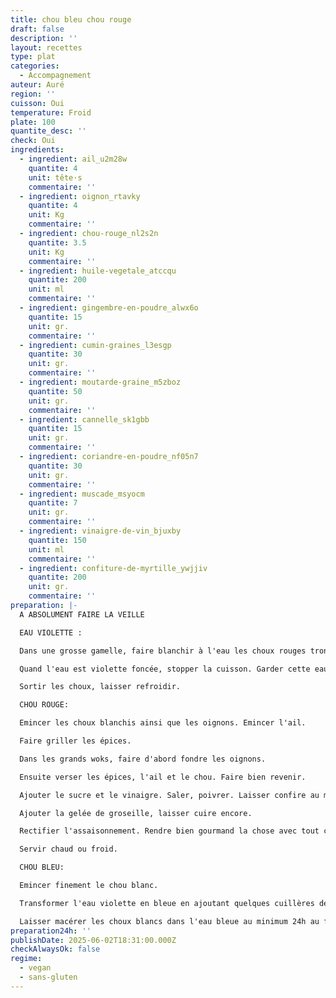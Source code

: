 ```yaml
---
title: chou bleu chou rouge
draft: false
description: ''
layout: recettes
type: plat
categories:
  - Accompagnement
auteur: Auré
region: ''
cuisson: Oui
temperature: Froid
plate: 100
quantite_desc: ''
check: Oui
ingredients:
  - ingredient: ail_u2m28w
    quantite: 4
    unit: tête·s
    commentaire: ''
  - ingredient: oignon_rtavky
    quantite: 4
    unit: Kg
    commentaire: ''
  - ingredient: chou-rouge_nl2s2n
    quantite: 3.5
    unit: Kg
    commentaire: ''
  - ingredient: huile-vegetale_atccqu
    quantite: 200
    unit: ml
    commentaire: ''
  - ingredient: gingembre-en-poudre_alwx6o
    quantite: 15
    unit: gr.
    commentaire: ''
  - ingredient: cumin-graines_l3esgp
    quantite: 30
    unit: gr.
    commentaire: ''
  - ingredient: moutarde-graine_m5zboz
    quantite: 50
    unit: gr.
    commentaire: ''
  - ingredient: cannelle_sk1gbb
    quantite: 15
    unit: gr.
    commentaire: ''
  - ingredient: coriandre-en-poudre_nf05n7
    quantite: 30
    unit: gr.
    commentaire: ''
  - ingredient: muscade_msyocm
    quantite: 7
    unit: gr.
    commentaire: ''
  - ingredient: vinaigre-de-vin_bjuxby
    quantite: 150
    unit: ml
    commentaire: ''
  - ingredient: confiture-de-myrtille_ywjjiv
    quantite: 200
    unit: gr.
    commentaire: ''
preparation: |-
  A ABSOLUMENT FAIRE LA VEILLE

  EAU VIOLETTE :

  Dans une grosse gamelle, faire blanchir à l'eau les choux rouges tronçonnés en gros morceaux.

  Quand l'eau est violette foncée, stopper la cuisson. Garder cette eau, elle servira de colorant bleu pour le chou blanc.

  Sortir les choux, laisser refroidir.

  CHOU ROUGE:

  Emincer les choux blanchis ainsi que les oignons. Emincer l'ail.

  Faire griller les épices.

  Dans les grands woks, faire d'abord fondre les oignons.

  Ensuite verser les épices, l'ail et le chou. Faire bien revenir.

  Ajouter le sucre et le vinaigre. Saler, poivrer. Laisser confire au moins 30min en remuant fréquemment.

  Ajouter la gelée de groseille, laisser cuire encore.

  Rectifier l'assaisonnement. Rendre bien gourmand la chose avec tout ce qui inspire.

  Servir chaud ou froid.

  CHOU BLEU:

  Emincer finement le chou blanc.

  Transformer l'eau violette en bleue en ajoutant quelques cuillères de bicarbonnate de soude.

  Laisser macérer les choux blancs dans l'eau bleue au minimum 24h au frais.
preparation24h: ''
publishDate: 2025-06-02T18:31:00.000Z
checkAlwaysOk: false
regime:
  - vegan
  - sans-gluten
---
```


